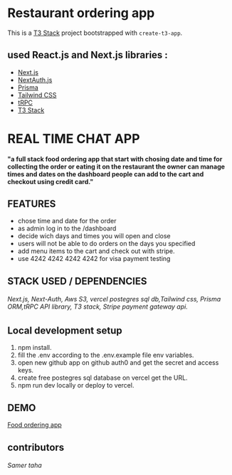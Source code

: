 # Restaurant ordering app

This is a [T3 Stack](https://create.t3.gg/) project bootstrapped with `create-t3-app`.

## used React.js and Next.js libraries :

- [Next.js](https://nextjs.org)
- [NextAuth.js](https://next-auth.js.org)
- [Prisma](https://prisma.io)
- [Tailwind CSS](https://tailwindcss.com)
- [tRPC](https://trpc.io)
- [T3 Stack](https://create.t3.gg/)

# REAL TIME CHAT APP

#### "a full stack food ordering app that start with chosing date and time for collecting the order or eating it on the restaurant the owner can manage times and dates on the dashboard people can add to the cart and checkout using credit card."

## FEATURES

- chose time and date for the order
- as admin log in to the /dashboard
- decide wich days and times you will open and close
- users will not be able to do orders on the days you specified
- add menu items to the cart and check out with stripe.
- use 4242 4242 4242 4242 for visa payment testing

## STACK USED / DEPENDENCIES
###### Next.js, Next-Auth, Aws S3, vercel postegres sql db,Tailwind css, Prisma ORM,tRPC API library, T3 stack, Stripe payment gateway api.

## Local development setup
1. npm install.
2. fill the .env according to the .env.example file env variables.
3. open new github app on github auth0 and get the secret and access keys.
4. create free postegres sql database on vercel get the URL.
5. npm run dev locally or deploy to vercel.

## DEMO
[Food ordering app]()

## contributors
###### Samer taha